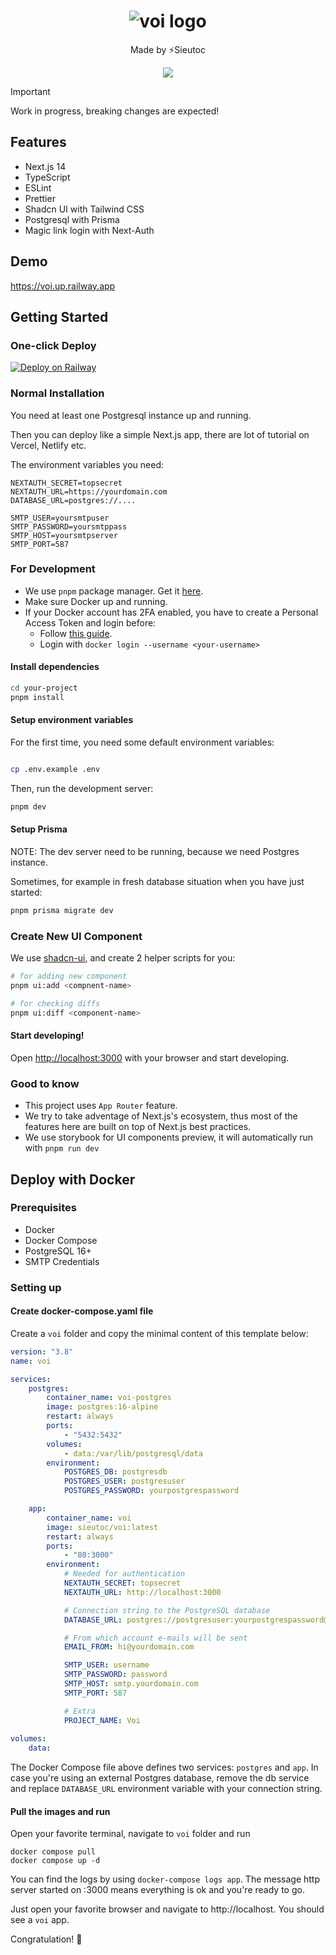 <h1 align="center">
 <img src="https://i.imgur.com/Xohapcq.png" title="voi logo" />
</h1>

<p align="center">Made by ⚡Sieutoc</p>

<p align="center" width="100%">
    <img src="https://github.com/getsieutoc/voi/assets/1083478/7afcc2d3-0a2b-4bc8-acb8-42f99ded4bdd" />
</p>

> [!IMPORTANT]
> Work in progress, breaking changes are expected!

## Features

- Next.js 14
- TypeScript
- ESLint
- Prettier
- Shadcn UI with Tailwind CSS
- Postgresql with Prisma
- Magic link login with Next-Auth

## Demo

https://voi.up.railway.app

## Getting Started

### One-click Deploy

[![Deploy on Railway](https://railway.app/button.svg)](https://railway.app/template/kJ5jtI?referralCode=pwTZMY)

### Normal Installation

You need at least one Postgresql instance up and running.

Then you can deploy like a simple Next.js app, there are lot of tutorial on Vercel, Netlify etc.

The environment variables you need:

```
NEXTAUTH_SECRET=topsecret
NEXTAUTH_URL=https://yourdomain.com
DATABASE_URL=postgres://....

SMTP_USER=yoursmtpuser
SMTP_PASSWORD=yoursmtppass
SMTP_HOST=yoursmtpserver
SMTP_PORT=587
```

### For Development

- We use `pnpm` package manager. Get it [here](https://pnpm.io/installation).
- Make sure Docker up and running.
- If your Docker account has 2FA enabled, you have to create a Personal Access Token and login before:
    - Follow [this guide](https://docs.docker.com/docker-hub/access-tokens/).
    - Login with `docker login --username <your-username>`


#### Install dependencies

```bash
cd your-project
pnpm install
```

#### Setup environment variables

For the first time, you need some default environment variables:

```bash

cp .env.example .env
```

Then, run the development server:

```bash
pnpm dev
```

#### Setup Prisma

NOTE: The dev server need to be running, because we need Postgres instance.

Sometimes, for example in fresh database situation when you have just started:

```bash
pnpm prisma migrate dev
```

### Create New UI Component

We use [shadcn-ui](https://ui.shadcn.com/), and create 2 helper scripts for you:

```bash
# for adding new component
pnpm ui:add <compnent-name>

# for checking diffs
pnpm ui:diff <component-name>
```

#### Start developing!

Open [http://localhost:3000](http://localhost:3000) with your browser and start developing.

### Good to know

- This project uses `App Router` feature.
- We try to take adventage of Next.js's ecosystem, thus most of the features here are built on top of Next.js best practices.
- We use storybook for UI components preview, it will automatically run with `pnpm run dev`

## Deploy with Docker

### Prerequisites

- Docker
- Docker Compose
- PostgreSQL  16+
- SMTP Credentials

### Setting up

#### Create docker-compose.yaml file

Create a `voi` folder and copy the minimal content of this template below:

```yaml
version: "3.8"
name: voi

services:
    postgres:
        container_name: voi-postgres
        image: postgres:16-alpine
        restart: always
        ports:
            - "5432:5432"
        volumes:
            - data:/var/lib/postgresql/data
        environment:
            POSTGRES_DB: postgresdb
            POSTGRES_USER: postgresuser
            POSTGRES_PASSWORD: yourpostgrespassword

    app:
        container_name: voi
        image: sieutoc/voi:latest
        restart: always
        ports:
            - "80:3000"
        environment:            
            # Needed for authentication
            NEXTAUTH_SECRET: topsecret
            NEXTAUTH_URL: http://localhost:3000

            # Connection string to the PostgreSQL database
            DATABASE_URL: postgres://postgresuser:yourpostgrespassword@db:5432/postgresdb

            # From which account e-mails will be sent
            EMAIL_FROM: hi@yourdomain.com

            SMTP_USER: username
            SMTP_PASSWORD: password
            SMTP_HOST: smtp.yourdomain.com
            SMTP_PORT: 587

            # Extra
            PROJECT_NAME: Voi
    
volumes:
    data:
```

The Docker Compose file above defines two services: `postgres` and `app`. In case you're using an external Postgres database, remove the db service and replace `DATABASE_URL` environment variable with your connection string.

#### Pull the images and run

Open your favorite terminal, navigate to `voi` folder and run

```
docker compose pull
docker compose up -d
```

You can find the logs by using `docker-compose logs app`. The message http server started on :3000 means everything is ok and you're ready to go.

Just open your favorite browser and navigate to http://localhost. You should see a `voi` app.

Congratulation! :tada:
